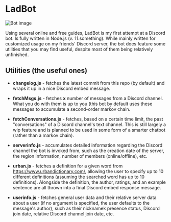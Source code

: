 # LadBot
![Bot image](https://github.com/jspangled/LadBot/blob/master/ladbot/data/images/projectPic.jpg?raw=true)

Using several online and free guides, LadBot is my first attempt at a Discord bot. Is fully written in Node.js (v. 11.something).
While mainly written for customized usage on my friends' Discord server, the bot does feature some utilities that you may find useful, despite most of them being relatively unfinished.

## Utilities (the useful ones)
* **changelog.js** - fetches the latest commit from this repo (by default) and wraps it up in a nice Discord embed message.

* **fetchMsgs.js** - fetches **x** number of messages from a Discord channel. What you do with them is up to you (this bot by default uses these messages to accumulate a second-order markov chain.

* **fetchConversations.js** - fetches, based on a certain time limit, the past "conversations" of a Discord channel's text channel. This is still largely a wip feature and is planned to be used in some form of a smarter chatbot (rather than a markov chain).

* **serverinfo.js** - accumulates detailed information regarding the Discord channel the bot is invoked from, such as the creation date of the server, the region information, number of members (online/offline), etc.

* **urban.js** - fetches a definition for a given word from https://www.urbandictionary.com/, allowing the user to specify up to 10 different definitions (assuming the searched word has up to 10 definitions). Alongside the definition, the author, ratings, and an example  sentence are all thrown into a final Discord embed response message.

* **userinfo.js** - fetches general user data and their relative server data about a user (if no argument is specified, the user defaults to the message's author), such as their nicknamek presence status, Discord join date, relative Discord channel join date, etc.

